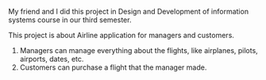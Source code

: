 My friend and I did this project in Design and Development of information systems course in our third semester.

This project is about Airline application for managers and customers.
1) Managers can manage everything about the flights, like airplanes, pilots, airports, dates, etc.
2) Customers can purchase a flight that the manager made.

